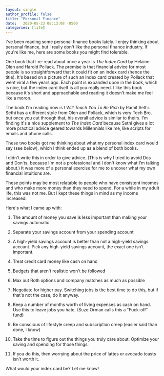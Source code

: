 ```yaml
---
layout: single
author_profile: false
title: "Personal Finance"
date:   2020-08-23 08:13:08 -0500
categories: [life]
---
```


I've been reading some personal finance books lately. I enjoy thinking about personal finance, but I really don't like the personal finance industry. If you're like me, here are some books you might find tolerable.

One book that I re-read about once a year is *The Index Card* by Helaine Olen and Harold Pollack. The premise is that financial advice for most people is so straightforward that it could fit on an index card (hence the title). It's based on a picture of such an index card created by Pollack that went viral a few years ago. Each point is expanded upon in the book, which is nice, but the index card itself is all you really need. I like this book because it's  short and approachable and reading it doesn't make me feel like a moron.

The book I'm reading now is *I Will Teach You To Be Rich* by Ramit Sethi. Sethi has a different style from Olen and Pollack, which is very Tech Bro, but once you cut through that, his overall advice is similar to theirs. I'm finding it's a nice supplement to *The Index Card* because Sethi gives a lot more practical advice geared towards Millennials like me, like scripts for emails and phone calls.

These two books got me thinking about what my personal index card would say (see below), which I think ended up as a blend of both books.

I didn't write this in order to give advice. (This is why I tried to avoid Dos and Don'ts, because I'm not a professional and I don't know what I'm talking about.) It was more of a personal exercise for me to uncover what my own financial intuitions are.

These points may be most relatable to people who have consistent incomes and who make more money than they need to spend. For a while in my adult life, this was not me. But I kept these things in mind as my income increased.

Here's what I came up with:

1. The amount of money you save is less important than making your savings automatic

2. Separate your savings account from your spending account

3. A high-yield savings account is better than not a high-yield savings account. Pick any high-yield savings account, the exact one isn't important.

4. Treat credit card money like cash on hand

5. Budgets that aren't realistic won't be followed

6. Max out Roth options and company matches as much as possible

7. Negotiate for higher pay. Switching jobs is the best time to do this, but if that's not the case, do it anyway.

8. Keep a number of months worth of living expenses as cash on hand. Use this to leave jobs you hate. (Suze Orman calls this a "Fuck-off" fund)

9. Be conscious of lifestyle creep and subscription creep (easier said than done, I know)

10. Take the time to figure out the things you truly care about. Optimize your saving and spending for those things.

11. If you do this, then worrying about the price of lattes or avocado toasts isn't worth it.

What would your index card be? Let me know!
